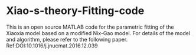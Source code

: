 # Xiao-s-theory-Fitting-code
This is an open source MATLAB code for the parametric fitting of the Xiaoxia model based on a modified Nix-Gao model. For details of the model and algorithm, please refer to the following paper.
Ref:DOI:10.1016/j.jnucmat.2016.12.039
